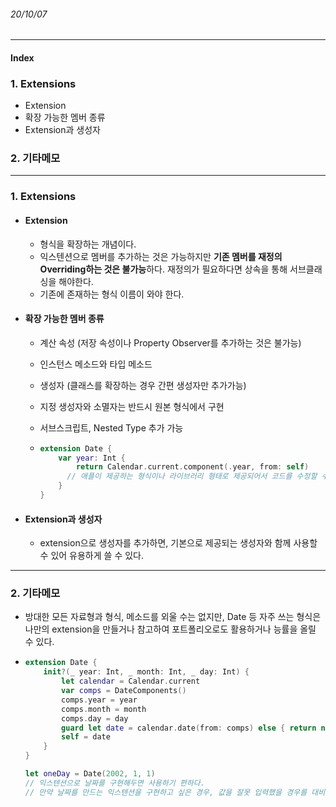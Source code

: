 ###### 20/10/07

------



#### Index

### **1. Extensions**

- Extension
- 확장 가능한 멤버 종류
- Extension과 생성자



### **2. 기타메모**



------



### **1.  Extensions**

- #### Extension

  - 형식을 확장하는 개념이다.
  - 익스텐션으로 멤버를 추가하는 것은 가능하지만 **기존 멤버를 재정의Overriding하는 것은 불가능**하다. 재정의가 필요하다면 상속을 통해 서브클래싱을 해야한다.
  - 기존에 존재하는 형식 이름이 와야 한다.

  

- #### 확장 가능한 멤버 종류

  - 계산 속성 (저장 속성이나 Property Observer를 추가하는 것은 불가능)
  - 인스턴스 메소드와 타입 메소드
  - 생성자 (클래스를 확장하는 경우 간편 생성자만 추가가능)
  - 지정 생성자와 소멸자는 반드시 원본 형식에서 구현
  - 서브스크립트, Nested Type 추가 가능

  - ```swift
    extension Date {
        var year: Int {
            return Calendar.current.component(.year, from: self)
          // 애플이 제공하는 형식이나 라이브러리 형태로 제공되어서 코드를 수정할 수 없는 경우에는 익스텐션으로 확장해야 한다.
        }
    }
    ```




- #### Extension과 생성자

  - extension으로 생성자를 추가하면, 기본으로 제공되는 생성자와 함께 사용할 수 있어 유용하게 쓸 수 있다.



------



### **2. 기타메모**

- 방대한 모든 자료형과 형식, 메소드를 외울 수는 없지만, Date 등 자주 쓰는 형식은 나만의 extension을 만들거나 참고하여 포트폴리오로도 활용하거나 능률을 올릴 수 있다.

- ```swift
  extension Date {
      init?(_ year: Int, _ month: Int, _ day: Int) {
          let calendar = Calendar.current   
          var comps = DateComponents()
          comps.year = year
          comps.month = month
          comps.day = day
          guard let date = calendar.date(from: comps) else { return nil }
          self = date
      }  
  }
  
  let oneDay = Date(2002, 1, 1)
  // 익스텐션으로 날짜를 구현해두면 사용하기 편하다.
  // 만약 날짜를 만드는 익스텐션을 구현하고 싶은 경우, 값을 잘못 입력했을 경우를 대비해 failable initialier을 사용해주는게 좋다.
  ```

  


